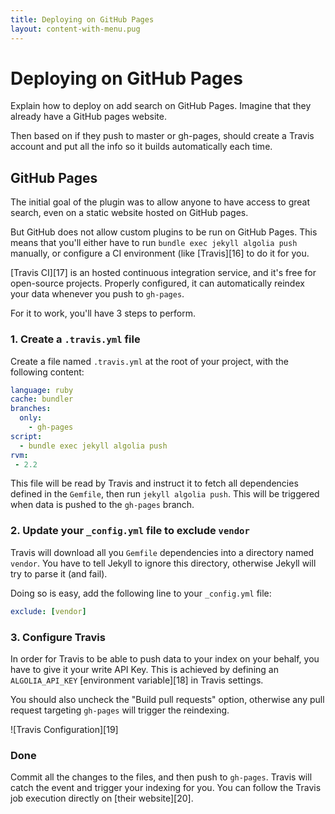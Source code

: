 ```yaml
---
title: Deploying on GitHub Pages
layout: content-with-menu.pug
---
```


# Deploying on GitHub Pages

Explain how to deploy on add search on GitHub Pages. Imagine that they already
have a GitHub pages website.

Then based on if they push to master or gh-pages, should create a Travis account
and put all the info so it builds automatically each time.



## GitHub Pages

The initial goal of the plugin was to allow anyone to have access to great
search, even on a static website hosted on GitHub pages.

But GitHub does not allow custom plugins to be run on GitHub Pages.
This means that you'll either have to run `bundle exec jekyll algolia push`
manually, or configure a CI environment (like [Travis][16] to do it for you.

[Travis CI][17] is an hosted continuous integration
service, and it's free for open-source projects. Properly configured, it can
automatically reindex your data whenever you push to `gh-pages`.

For it to work, you'll have 3 steps to perform.

### 1. Create a `.travis.yml` file

Create a file named `.travis.yml` at the root of your project, with the
following content:

```yml
language: ruby
cache: bundler
branches:
  only:
    - gh-pages
script:
  - bundle exec jekyll algolia push
rvm:
 - 2.2
```

This file will be read by Travis and instruct it to fetch all dependencies
defined in the `Gemfile`, then run `jekyll algolia push`. This will be
triggered when data is pushed to the `gh-pages` branch.

### 2. Update your `_config.yml` file to exclude `vendor`

Travis will download all you `Gemfile` dependencies into a directory named
`vendor`. You have to tell Jekyll to ignore this directory, otherwise Jekyll
will try to parse it (and fail).

Doing so is easy, add the following line to your `_config.yml` file:

```yml
exclude: [vendor]
```

### 3. Configure Travis

In order for Travis to be able to push data to your index on your behalf, you
have to give it your write API Key. This is achieved by defining an
`ALGOLIA_API_KEY` [environment variable][18] in Travis settings.

You should also uncheck the "Build pull requests" option, otherwise any pull
request targeting `gh-pages` will trigger the reindexing.

![Travis Configuration][19]

### Done

Commit all the changes to the files, and then push to `gh-pages`. Travis will
catch the event and trigger your indexing for you. You can follow the Travis job
execution directly on [their website][20].

